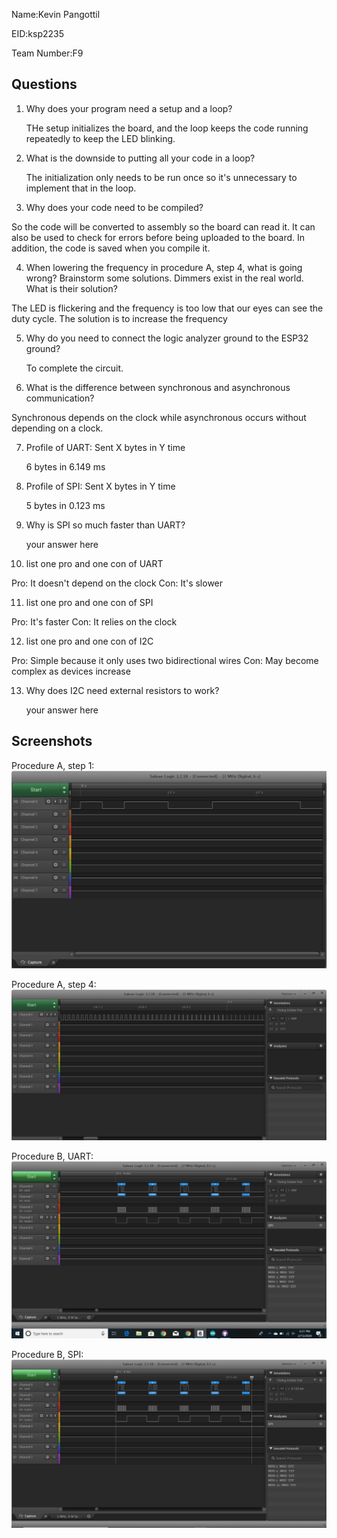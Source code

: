  Name:Kevin Pangottil        

EID:ksp2235

Team Number:F9

## Questions

1. Why does your program need a setup and a loop?

    THe setup initializes the board, and the loop keeps the code running repeatedly to keep the LED blinking. 

2. What is the downside to putting all your code in a loop?

   The initialization only needs to be run once so it's unnecessary to implement that in the loop.  
   
3. Why does your code need to be compiled?

 So the code will be converted to assembly so the board can read it. It can also be used to check for errors before being uploaded to the board. In addition, the code is saved when you compile it. 
 
4. When lowering the frequency in procedure A, step 4, what is going wrong? Brainstorm some solutions. Dimmers exist in the real world. What is their solution?

The LED is flickering and the frequency is too low that our eyes can see the duty cycle. The solution is to increase the frequency  

5. Why do you need to connect the logic analyzer ground to the ESP32 ground?

    To complete the circuit. 
    
6. What is the difference between synchronous and asynchronous communication?

 Synchronous depends on the clock while asynchronous occurs without depending on a clock. 
 
7. Profile of UART: Sent X bytes in Y time 

    6 bytes in 6.149 ms

8. Profile of SPI: Sent X bytes in Y time

    5 bytes in 0.123 ms
    
9. Why is SPI so much faster than UART?

    your answer here

10. list one pro and one con of UART

Pro: It doesn't depend on the clock
Con: It's slower

11. list one pro and one con of SPI

Pro: It's faster
Con: It relies on the clock

12. list one pro and one con of I2C

Pro: Simple because it only uses two bidirectional wires
Con: May become complex as devices increase

13. Why does I2C need external resistors to work?

    your answer here

## Screenshots

Procedure A, step 1:
![Put path to your image here ->](img/PAp1.PNG)

Procedure A, step 4:
![Put path to your image here ->](img/PAs4.PNG)

Procedure B, UART:
![Put path to your image here ->](img/PBs1.PNG)

Procedure B, SPI:
![Put path to your image here ->](img/SIPtimer.PNG)

